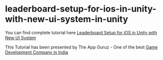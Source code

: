 # leaderboard-setup-for-ios-in-unity-with-new-ui-system-in-unity

You can find complete tutorial here [Leaderboard Setup for iOS in Unity with New UI System](http://www.theappguruz.com/blog/leaderboard-setup-for-ios-in-unity-with-new-ui-system-in-unity)

This Tutorial has been presented by The App Guruz - One of the best [Game Development Company in India](http://www.theappguruz.com/game-development/)

